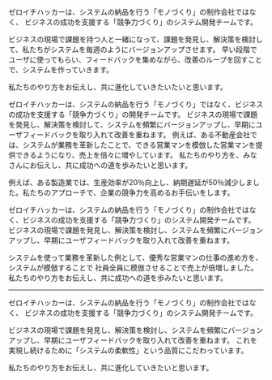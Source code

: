 ゼロイチハッカーは、システムの納品を行う「モノづくり」の制作会社ではなく、
ビジネスの成功を支援する「競争力づくり」のシステム開発チームです。

ビジネスの現場で課題を持つ人と一緒になって、課題を発見し、解決策を検討して、私たちがシステムを毎週のようにバージョンアップさせます。
早い段階でユーザに使ってもらい、フィードバックを集めながら、改善のループを回すことで、システムを作っていきます。

私たちのやり方をお伝えし、共に進化していきたいたいと思います。


ゼロイチハッカーは、システムの納品を行う「モノづくり」ではなく、ビジネスの成功を支援する「競争力づくり」の開発チームです。
ビジネスの現場で課題を発見し、解決策を検討して、システムを頻繁にバージョンアップし、早期にユーザフィードバックを取り入れて改善を重ねます。
例えば、ある不動産会社では、システムが業務を革新したことで、できる営業マンを模倣した営業マンを提供できるようになり、売上を倍々に増やしています。
私たちのやり方を、みなさんにお伝えし、共に成功への道を歩みたいと思います。

例えば、ある製造業では、生産効率が20％向上し、納期遅延が50％減少しました。私たちのアプローチで、企業の競争力を高めるお手伝いをします。


ゼロイチハッカーは、システムの納品を行う「モノづくり」の制作会社ではなく、ビジネスの成功を支援する「競争力づくり」のシステム開発チームです。
ビジネスの現場で課題を発見し、解決策を検討し、システムを頻繁にバージョンアップし、早期にユーザフィードバックを取り入れて改善を重ねます。


システムを使って業務を革新した例として、優秀な営業マンの仕事の進め方を、システムが模倣することで
社員全員に模倣させることで売上が倍増しました。
私たちのやり方をお伝えし、共に成功への道を歩みたいと思います。

---

ゼロイチハッカーは、システムの納品を行う「モノづくり」の制作会社ではなく、
ビジネスの成功を支援する「競争力づくり」のシステム開発チームです。

ビジネスの現場で課題を発見し、解決策を検討し、システムを頻繁にバージョンアップし、早期にユーザフィードバックを取り入れて改善を重ねます。
これを実現し続けるために「システムの柔軟性」という品質にこだわっています。

私たちのやり方をお伝えし、共に進化していきたいと思います。
